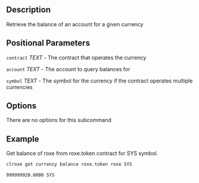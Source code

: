 ## Description

Retrieve the balance of an account for a given currency

## Positional Parameters
`contract` _TEXT_ - The contract that operates the currency

`account` _TEXT_ - The account to query balances for

`symbol` _TEXT_ - The symbol for the currency if the contract operates multiple currencies

## Options
There are no options for this subcommand

## Example
Get balance of roxe from roxe.token contract for SYS symbol. 

```sh
clroxe get currency balance roxe.token roxe SYS
```
```console
999999920.0000 SYS
```
